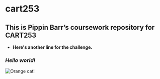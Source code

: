 # cart253

## This is Pippin Barr’s coursework repository for CART253

  - **Here's another line for the challenge.**

### *Hello world!* 

![Orange cat!](https://i.guim.co.uk/img/media/327aa3f0c3b8e40ab03b4ae80319064e401c6fbc/377_133_3542_2834/master/3542.jpg?width=620&dpr=2&s=none&crop=none)

